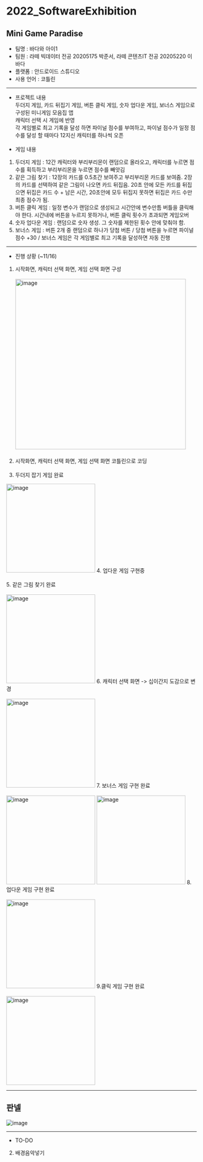 # 2022_SoftwareExhibition
## Mini Game Paradise
* 팀명 : 바다와 아이1
* 팀원 : 라떼 빅데이터 전공 20205175 박준서, 라떼 콘텐츠IT 전공 20205220 이바다
* 플랫폼 : 안드로이드 스튜디오
* 사용 언어 : 코틀린
---
* 프로젝트 내용 <br>
두더지 게임, 카드 뒤집기 게임, 버튼 클릭 게임, 숫자 업다운 게임, 보너스 게임으로 구성된 미니게임 모음집 앱<br>
캐릭터 선택 시 게임에 반영<br>
각 게임별로 최고 기록을 달성 하면 파이널 점수를 부여하고, 파이널 점수가 일정 점수를 달성 할 때마다 12지신 캐릭터를 하나씩 오픈<br></br>
* 게임 내용<br>
1. 두더지 게임 : 12간 캐릭터와 부리부리몬이 랜덤으로 올라오고, 캐릭터를 누르면 점수를 획득하고 부리부리몬을 누르면 점수를 빼앗김
2. 같은 그림 찾기 : 12장의 카드를 0.5초간 보여주고 부리부리몬 카드를 보여줌. 2장의 카드를 선택하여 같은 그림이 나오면 카드 뒤집음. 20초 안에 모든 카드를 뒤집으면 뒤집은 카드 수 + 남은 시간, 20초안에 모두 뒤집지 못하면 뒤집은 카드 수만 최종 점수가 됨.
3. 버튼 클릭 게임 : 일정 변수가 랜덤으로 생성되고 시간안에 변수만틈 버틀을 클릭해야 한다. 시간내에 버튼을 누르지 못하거나, 버튼 클릭 횟수가 초과되면 게임오버
4. 숫자 업다운 게임 : 랜덤으로 숫자 생성. 그 숫자를 제한된 횟수 안에 맞춰야 함.
5. 보너스 게임 : 버튼 2개 중 랜덤으로 하나가 당첨 버튼 / 당첨 버튼을 누르면 파이널 점수 +30 / 보너스 게임은 각 게임별로 최고 기록을 달성하면 자동 진행
---
* 진행 상황 (~11/16)
1. 시작화면, 캐릭터 선택 화면, 게임 선택 화면 구성 <br></br>
<img width="451" alt="image" src="https://user-images.githubusercontent.com/80818640/190856558-b1f484ca-417d-4053-8c32-f7fcc9d32748.png"><br></br>
2. 시작화면, 캐릭터 선택 화면, 게임 선택 화면 코틀린으로 코딩<br></br>
3. 두더지 잡기 게임 완료<br>
<img width="235" alt="image" src="https://user-images.githubusercontent.com/80818640/201977091-f835991e-dac1-40a8-a10f-35638ca9035c.png">
4. 업다운 게임 구현중<br></br>
5. 같은 그림 찾기 완료<br></br>
<img width="235" alt="image" src="https://user-images.githubusercontent.com/80818640/201977259-7f26da17-dc2e-405b-b60d-cc2d88795174.png">
6. 캐릭터 선택 화면 -> 십이간지 도감으로 변경<br></br>
<img width="235" alt="image" src="https://user-images.githubusercontent.com/80818640/201978433-fef7a249-7500-4747-bc11-ce8ede15807d.png">
7. 보너스 게임 구현 완료<br></br>
<img width="235" alt="image" src="https://user-images.githubusercontent.com/80818640/201995062-6b3a778e-ebcd-428f-8edd-462842e940e7.png">
<img width="235" alt="image" src="https://user-images.githubusercontent.com/80818640/201995283-009d37c0-f45e-4a0b-9322-4eda509d962d.png">
8. 업다운 게임 구현 완료<br></br>
<img width="235" alt = "image" src="https://user-images.githubusercontent.com/105837745/202512264-75de5853-25d4-4544-a113-bcadff99ec41.png">
9.클릭 게임 구현 완료<br></br>
<image width="235" alt ="image" src="https://user-images.githubusercontent.com/105837745/202513007-9c5a885c-59bd-4a38-a1ab-b63b643a7fbc.png">


---
## 판넬 
![image](https://user-images.githubusercontent.com/105837745/202513527-c72f6f1d-a055-402e-87ad-63a2d6e46ac0.png)

---
* TO-DO
2. 배경음악넣기 


